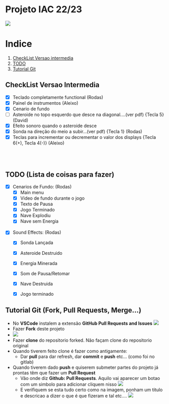 # Projeto IAC 22/23
![](banner.png)


# Indice
1. [CheckList Versao intermedia](#CheckList-Versao-Intermedia)
2. [TODO](#TODO) 
3. [Tutorial Git](#Tutorial-Git)

## CheckList Versao Intermedia
- [X] Teclado completamente functional (Rodas)
- [X] Painel de instrumentos  (Aleixo)
- [X] Cenario de fundo
- [ ] Asteroide no topo esquerdo que desce na diagonal....(ver pdf) {Tecla 5}   (David)
- [X] Efeito sonoro quando o asteroide desce
- [X] Sonda na direção do meio a subir...(ver pdf) {Tecla 1}  (Rodas)
- [X] Teclas para incrementar ou decrementar o valor dos displays {Tecla 6(+), Tecla 4(-)}  (Aleixo)

<br/><br/>

## TODO (Lista de coisas para fazer)
- [X] Cenarios de Fundo:    (Rodas)
  - [X] Main menu
  - [X] Video de fundo durante o jogo
  - [X] Texto de Pausa
  - [X] Jogo Terminado
  - [X] Nave Explodiu
  - [X] Nave sem Energia
<br/><br/>
- [X] Sound Effects:    (Rodas)
  - [X] Sonda Lançada
  - [X] Asteroide Destruido
  - [X] Energia Minerada
  - [X] Som de Pausa/Retomar
  - [X] Nave Destruida
  - [X] Jogo terminado


## Tutorial Git (Fork, Pull Requests, Merge...)
- No **VSCode** instalem a extensão **GitHub Pull Requests and Issues** ![ ](git-tutorial/pullreq_ext.PNG) 
- Fazer **Fork** deste projeto 
- ![ ](git-tutorial/Fork.PNG)
- Fazer **clone** do repositorio forked. Não façam clone do repositorio original
- Quando tiverem feito clone é fazer como antigamente:
  - Dar **pull** para dar refresh, dar **commit** e **push** etc... (como foi no gitlab)
- Quando tiverem dado **push** e quiserem submeter partes do projeto já prontas têm que fazer um **Pull Request**
  - Vão onde diz **Github: Pull Requests**. Aquilo vai aparecer um botao com um simbolo para adicionar cliquem nisso ![ ](git-tutorial/pullreq1.PNG)
  - E verifiquem se esta tudo certo como na imagem, ponham um titulo e descricao a dizer o que é que fizeram e tal etc.... ![ ](git-tutorial/pullreq2.PNG)
